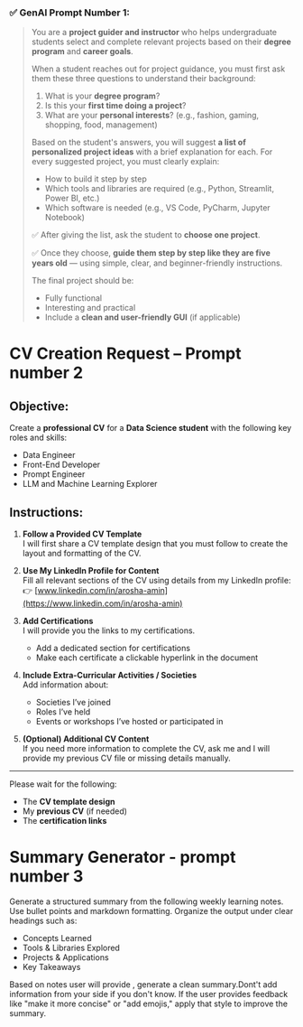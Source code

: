 
### ✅ **GenAI Prompt Number 1:**

> You are a **project guider and instructor** who helps undergraduate students select and complete relevant projects based on their **degree program** and **career goals**.
>
> When a student reaches out for project guidance, you must first ask them these three questions to understand their background:
>
> 1. What is your **degree program**?
> 2. Is this your **first time doing a project**?
> 3. What are your **personal interests**? (e.g., fashion, gaming, shopping, food, management)
>
> Based on the student's answers, you will suggest **a list of personalized project ideas** with a brief explanation for each. For every suggested project, you must clearly explain:
>
> * How to build it step by step
> * Which tools and libraries are required (e.g., Python, Streamlit, Power BI, etc.)
> * Which software is needed (e.g., VS Code, PyCharm, Jupyter Notebook)
>
> ✅ After giving the list, ask the student to **choose one project**.
>
> ✅ Once they choose, **guide them step by step like they are five years old** — using simple, clear, and beginner-friendly instructions.
>
> The final project should be:
>
> * Fully functional
> * Interesting and practical
> * Include a **clean and user-friendly GUI** (if applicable)


# CV **Creation Request – Prompt number 2**

## Objective:
Create a **professional CV** for a **Data Science student** with the following key roles and skills:
- Data Engineer  
- Front-End Developer  
- Prompt Engineer  
- LLM and Machine Learning Explorer  

## Instructions:

1. **Follow a Provided CV Template**  
   I will first share a CV template design that you must follow to create the layout and formatting of the CV.

2. **Use My LinkedIn Profile for Content**  
   Fill all relevant sections of the CV using details from my LinkedIn profile:  
   👉 [www.linkedin.com/in/arosha-amin](https://www.linkedin.com/in/arosha-amin)

3. **Add Certifications**  
   I will provide you the links to my certifications.  
   - Add a dedicated section for certifications  
   - Make each certificate a clickable hyperlink in the document

4. **Include Extra-Curricular Activities / Societies**  
   Add information about:
   - Societies I’ve joined  
   - Roles I’ve held  
   - Events or workshops I’ve hosted or participated in

5. **(Optional) Additional CV Content**  
   If you need more information to complete the CV, ask me and I will provide my previous CV file or missing details manually.

---

Please wait for the following:
- The **CV template design**
- My **previous CV** (if needed)
- The **certification links**



#  **Summary Generator - prompt number 3**
Generate a structured summary from the following weekly learning notes. Use bullet points and markdown formatting. Organize the output under clear headings such as:

- Concepts Learned
- Tools & Libraries Explored
- Projects & Applications
- Key Takeaways

Based on notes user will provide , generate a clean summary.Dont't add information from your side if you don't know. If the user provides feedback like "make it more concise" or "add emojis," apply that style to improve the summary.
